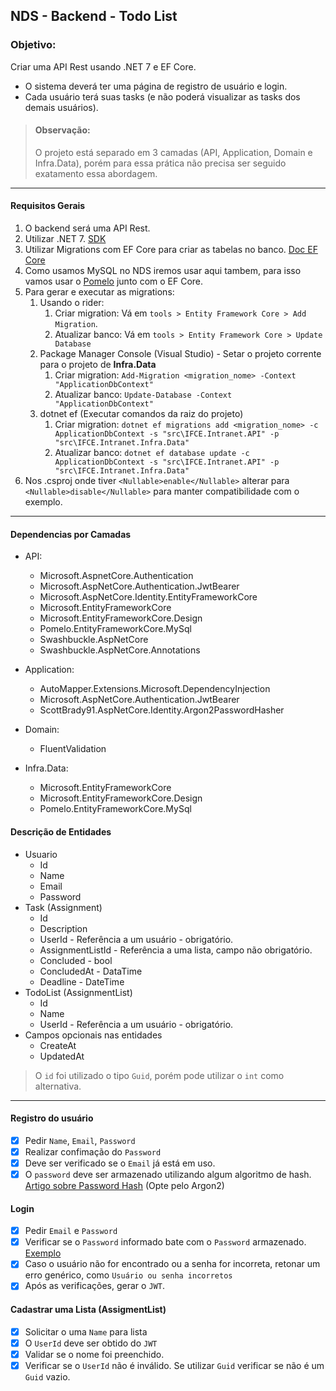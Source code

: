 ## NDS - Backend - Todo List

### Objetivo:

Criar uma API Rest usando .NET 7 e EF Core.

- O sistema deverá ter uma página de registro de usuário e login.
- Cada usuário terá suas tasks (e não poderá visualizar as tasks dos demais usuários).

> #### Observação:
>
> O projeto está separado em 3 camadas (API, Application, Domain e Infra.Data),
> porém para essa prática não precisa ser seguido exatamento essa abordagem.

---

#### Requisitos Gerais

1. O backend será uma API Rest.
2. Utilizar .NET 7. [SDK](https://dotnet.microsoft.com/en-us/download/dotnet/6.0)
3. Utilizar Migrations com EF Core para criar as tabelas no banco. [Doc EF Core](https://docs.microsoft.com/pt-br/ef/core/)
4. Como usamos MySQL no NDS iremos usar aqui tambem, para isso vamos usar o [Pomelo](https://github.com/PomeloFoundation/Pomelo.EntityFrameworkCore.MySql) junto com o EF Core.
5. Para gerar e executar as migrations:
   1. Usando o rider:
      1. Criar migration: Vá em `tools > Entity Framework Core > Add Migration`.
      2. Atualizar banco: Vá em `tools > Entity Framework Core > Update Database`
   2. Package Manager Console (Visual Studio) - Setar o projeto corrente para o projeto de **Infra.Data**
      1. Criar migration: `Add-Migration <migration_nome> -Context "ApplicationDbContext"`
      2. Atualizar banco: `Update-Database -Context "ApplicationDbContext"`
   3. dotnet ef (Executar comandos da raiz do projeto)
      1. Criar migration: `dotnet ef migrations add <migration_nome> -c ApplicationDbContext -s "src\IFCE.Intranet.API" -p "src\IFCE.Intranet.Infra.Data"`
      2. Atualizar banco: `dotnet ef database update -c ApplicationDbContext -s "src\IFCE.Intranet.API" -p "src\IFCE.Intranet.Infra.Data"`
6. Nos .csproj onde tiver `<Nullable>enable</Nullable>` alterar para `<Nullable>disable</Nullable>` para manter compatibilidade com o exemplo.

---

#### Dependencias por Camadas

- API:
  - Microsoft.AspnetCore.Authentication 
  - Microsoft.AspNetCore.Authentication.JwtBearer 
  - Microsoft.AspNetCore.Identity.EntityFrameworkCore 
  - Microsoft.EntityFrameworkCore 
  - Microsoft.EntityFrameworkCore.Design 
  - Pomelo.EntityFrameworkCore.MySql 
  - Swashbuckle.AspNetCore 
  - Swashbuckle.AspNetCore.Annotations
  

- Application:
  - AutoMapper.Extensions.Microsoft.DependencyInjection 
  - Microsoft.AspNetCore.Authentication.JwtBearer 
  - ScottBrady91.AspNetCore.Identity.Argon2PasswordHasher


- Domain:
  - FluentValidation


- Infra.Data:
  - Microsoft.EntityFrameworkCore 
  - Microsoft.EntityFrameworkCore.Design 
  - Pomelo.EntityFrameworkCore.MySql


#### Descrição de Entidades

- Usuario
  - Id
  - Name
  - Email
  - Password
- Task (Assignment)
  - Id
  - Description
  - UserId - Referência a um usuário - obrigatório.
  - AssignmentListId - Referência a uma lista, campo não obrigatório.
  - Concluded - bool
  - ConcludedAt - DataTime
  - Deadline - DateTime
- TodoList (AssignmentList)
  - Id
  - Name
  - UserId - Referência a um usuário - obrigatório.
- Campos opcionais nas entidades
  - CreateAt
  - UpdatedAt

> O `id` foi utilizado o tipo `Guid`, porém pode utilizar o `int` como alternativa.

---

#### Registro do usuário

- [x] Pedir `Name`, `Email`, `Password`
- [x] Realizar confimação do `Password`
- [x] Deve ser verificado se o `Email` já está em uso.
- [x] O `password` deve ser armazenado utilizando algum algoritmo de hash. [Artigo sobre Password Hash](https://www.scottbrady91.com/aspnet-identity/improving-the-aspnet-core-identity-password-hasher) (Opte pelo Argon2)

#### Login

- [x] Pedir `Email` e `Password`
- [x] Verificar se o `Password` informado bate com o `Password` armazenado. [Exemplo](https://gitlab.com/nds-ifce-maracanau/desafios-nds/backend-todo-list/-/blob/main/src/IFCE.TodoList.Application/Services/AuthService.cs#L41)
- [x] Caso o usuário não for encontrado ou a senha for incorreta, retonar um erro genérico, como `Usuário ou senha incorretos`
- [x] Após as verificações, gerar o `JWT`.

#### Cadastrar uma Lista (AssigmentList)

- [x] Solicitar o uma `Name` para lista
- [x] O `UserId` deve ser obtido do `JWT`
- [x] Validar se o nome foi preenchido.
- [x] Verificar se o `UserId` não é inválido. Se utilizar `Guid` verificar se não é um `Guid` vazio.

